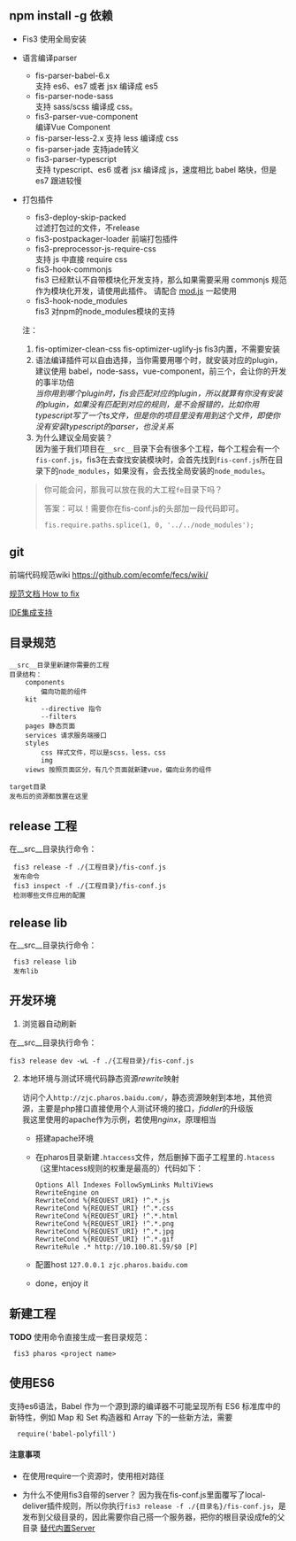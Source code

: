 ## npm install -g 依赖

- Fis3 使用全局安装

- 语言编译parser
    * fis-parser-babel-6.x  
        支持 es6、es7 或者 jsx 编译成 es5
    * fis-parser-node-sass  
        支持 sass/scss 编译成 css。
    * fis3-parser-vue-component  
        编译Vue Component
    * fis-parser-less-2.x
        支持 less 编译成 css
    * fis-parser-jade
        支持jade转义
    * fis3-parser-typescript  
        支持 typescript、es6 或者 jsx 编译成 js，速度相比 babel 略快，但是 es7 跟进较慢
- 打包插件
    * fis3-deploy-skip-packed   
        过滤打包过的文件，不release
    * fis3-postpackager-loader
        前端打包插件
    * fis3-preprocessor-js-require-css  
        支持 js 中直接 require css
    * fis3-hook-commonjs  
         fis3 已经默认不自带模块化开发支持，那么如果需要采用 commonjs 规范作为模块化开发，请使用此插件。
        请配合 [mod.js](https://github.com/fex-team/mod/blob/master/mod.js) 一起使用
    * fis3-hook-node_modules  
      fis3 对npm的node_modules模块的支持
    
    注：
    1. fis-optimizer-clean-css fis-optimizer-uglify-js
    fis3内置，不需要安装
    2. 语法编译插件可以自由选择，当你需要用哪个时，就安装对应的plugin，建议使用 babel，node-sass，vue-component，前三个，会让你的开发的事半功倍  
    _当你用到哪个plugin时，fis会匹配对应的plugin，所以就算有你没有安装的plugin，如果没有匹配到对应的规则，是不会报错的，比如你用typescript写了一个ts文件，但是你的项目里没有用到这个文件，即使你没有安装typescript的parser，也没关系_
    3. 为什么建议全局安装？   
       因为鉴于我们项目在`__src__`目录下会有很多个工程，每个工程会有一个`fis-conf.js`，fis3在去查找安装模块时，会首先找到`fis-conf.js`所在目录下的`node_modules`，如果没有，会去找全局安装的`node_modules`。
   > 你可能会问，那我可以放在我的大工程`fe`目录下吗？ 
   > 
   > 答案：可以！需要你在fis-conf.js的头部加一段代码即可。
   >
   > `fis.require.paths.splice(1, 0, '../../node_modules');`

## git

前端代码规范wiki
https://github.com/ecomfe/fecs/wiki/

[规范文档 How to fix](https://github.com/ecomfe/fecs/wiki/HowToFix)

[IDE集成支持](https://github.com/ecomfe/fecs/wiki/FAQ#%E6%9C%89%E6%B2%A1%E6%9C%89%E9%9B%86%E6%88%90%E5%88%B0%E7%BC%96%E8%BE%91%E5%99%A8%E6%88%96-ide-%E7%9A%84%E6%94%AF%E6%8C%81)


## 目录规范

    __src__目录里新建你需要的工程
    目录结构：
        components
            偏向功能的组件
        kit
            --directive 指令
            --filters 
        pages 静态页面
        services 请求服务端接口
        styles
            css 样式文件，可以是scss，less，css
            img
        views 按照页面区分，有几个页面就新建vue，偏向业务的组件
           
    target目录
    发布后的资源都放置在这里
    
## release 工程

在__src__目录执行命令：
```
 fis3 release -f ./{工程目录}/fis-conf.js
 发布命令
 fis3 inspect -f ./{工程目录}/fis-conf.js
 检测哪些文件应用的配置
```

## release lib

在__src__目录执行命令：
```
 fis3 release lib
 发布lib
```

## 开发环境

1. 浏览器自动刷新  
  
  在__src__目录执行命令：
  
   ```
   fis3 release dev -wL -f ./{工程目录}/fis-conf.js
   ```
   
2. 本地环境与测试环境代码静态资源*rewrite*映射
    
   访问个人`http://zjc.pharos.baidu.com/`，静态资源映射到本地，其他资源，主要是php接口直接使用个人测试环境的接口，*fiddler*的升级版  
   我这里使用的apache作为示例，若使用*nginx*，原理相当
    * 搭建apache环境 
    * 在pharos目录新建`.htaccess`文件，然后删掉下面子工程里的`.htacess`（这里htacess规则的权重是最高的）代码如下：
        ```
      Options All Indexes FollowSymLinks MultiViews
      RewriteEngine on
      RewriteCond %{REQUEST_URI} !^.*.js
      RewriteCond %{REQUEST_URI} !^.*.css
      RewriteCond %{REQUEST_URI} !^.*.html
      RewriteCond %{REQUEST_URI} !^.*.png
      RewriteCond %{REQUEST_URI} !^.*.jpg
      RewriteCond %{REQUEST_URI} !^.*.gif
      RewriteRule .* http://10.100.81.59/$0 [P]
      ```
      
    * 配置host 
      `127.0.0.1 zjc.pharos.baidu.com`
    
    * done，enjoy it

## 新建工程

**TODO** 使用命令直接生成一套目录规范：

```
 fis3 pharos <project name>
```

## 使用ES6
   
  支持es6语法，Babel 作为一个源到源的编译器不可能呈现所有 ES6 标准库中的新特性，例如 Map 和 Set 构造器和 Array 下的一些新方法，需要
```
  require('babel-polyfill')
```

#### 注意事项

- 在使用require一个资源时，使用相对路径

- 为什么不使用fis3自带的server？
    因为我在fis-conf.js里面覆写了local-deliver插件规则，所以你执行```fis3 release -f ./{目录名}/fis-conf.js```，是发布到父级目录的，因此需要你自己搭一个服务器，把你的根目录设成fe的父目录 [替代内置Server](http://fis.baidu.com/fis3/docs/beginning/debug.html#%E6%9B%BF%E4%BB%A3%E5%86%85%E7%BD%AEServer)


